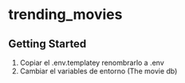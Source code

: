 # trending_movies

## Getting Started

1. Copiar el .env.templatey renombrarlo a .env
2. Cambiar el variables de entorno (The movie db)
